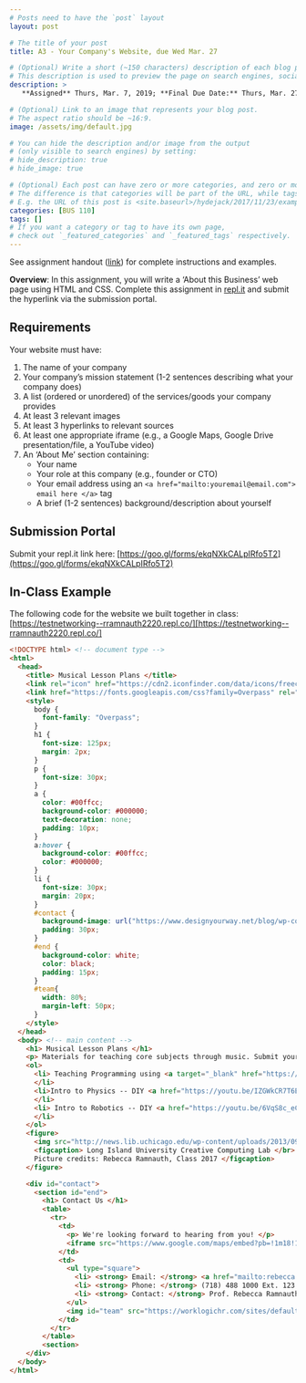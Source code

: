 ```yaml
---
# Posts need to have the `post` layout
layout: post

# The title of your post
title: A3 - Your Company's Website, due Wed Mar. 27

# (Optional) Write a short (~150 characters) description of each blog post.
# This description is used to preview the page on search engines, social media, etc.
description: >
   **Assigned** Thurs, Mar. 7, 2019; **Final Due Date:** Thurs, Mar. 27 @ 23:59 PM via [submission portal](https://goo.gl/forms/ekqNXkCALpIRfo5T2); Handout: [PDF](https://drive.google.com/file/d/1JwhXHxp3Z6Rjwg3zMz4OGyul6hW-TkhD/view?usp=sharing)

# (Optional) Link to an image that represents your blog post.
# The aspect ratio should be ~16:9.
image: /assets/img/default.jpg

# You can hide the description and/or image from the output
# (only visible to search engines) by setting:
# hide_description: true
# hide_image: true

# (Optional) Each post can have zero or more categories, and zero or more tags.
# The difference is that categories will be part of the URL, while tags will not.
# E.g. the URL of this post is <site.baseurl>/hydejack/2017/11/23/example-content/
categories: [BUS 110]
tags: []
# If you want a category or tag to have its own page,
# check out `_featured_categories` and `_featured_tags` respectively.
---
```


See assignment handout ([link](https://drive.google.com/file/d/1JwhXHxp3Z6Rjwg3zMz4OGyul6hW-TkhD/view?usp=sharing)) for complete instructions and examples.

**Overview**: In this assignment, you will write a ‘About this Business’ web page using HTML and CSS. Complete this assignment in [repl.it](https://repl.it/) and submit the hyperlink via the submission portal. 

## Requirements
Your website must have:
1. The name of your company
2. Your company’s mission statement (1-2 sentences describing what your company does)
3. A list (ordered or unordered) of the services/goods your company provides
4. At least 3 relevant images
5. At least 3 hyperlinks to relevant sources
6. At least one appropriate iframe (e.g., a Google Maps, Google Drive presentation/file, a YouTube video)
7. An ‘About Me’ section containing:
    - Your name
    - Your role at this company (e.g., founder or CTO)
    - Your email address using an `<a href="mailto:youremail@email.com"> email here </a>` tag
    - A brief (1-2 sentences) background/description about yourself

## Submission Portal
Submit your repl.it link here: [https://goo.gl/forms/ekqNXkCALpIRfo5T2](https://goo.gl/forms/ekqNXkCALpIRfo5T2)

## In-Class Example
The following code for the website we built together in class: [https://testnetworking--rramnauth2220.repl.co/][https://testnetworking--rramnauth2220.repl.co/]
```html
<!DOCTYPE html> <!-- document type --> 
<html>
  <head> 
    <title> Musical Lesson Plans </title>
    <link rel="icon" href="https://cdn2.iconfinder.com/data/icons/freecns-cumulus/16/519586-083_Music-512.png" >
    <link href="https://fonts.googleapis.com/css?family=Overpass" rel="stylesheet">
    <style>
      body {
        font-family: "Overpass";
      }
      h1 {
        font-size: 125px;    
        margin: 2px;
      }
      p {
        font-size: 30px;
      }
      a {
        color: #00ffcc;
        background-color: #000000;
        text-decoration: none;
        padding: 10px;
      }
      a:hover {
        background-color: #00ffcc;
        color: #000000;
      }
      li {
        font-size: 30px;
        margin: 20px;
      }
      #contact {
        background-image: url("https://www.designyourway.net/blog/wp-content/uploads/2018/06/Seamless-Space-Pattern-by-J.jpg");
        padding: 30px;
      }
      #end {
        background-color: white;
        color: black;
        padding: 15px;
      }
      #team{
        width: 80%;
        margin-left: 50px;
      }
    </style>
  </head>
  <body> <!-- main content -->
    <h1> Musical Lesson Plans </h1>
    <p> Materials for teaching core subjects through music. Submit your ideas by <a href="#end"> reaching out to us</a>. </p>
    <ol>
      <li> Teaching Programming using <a target="_blank" href="https://youtu.be/Smu5Tio-5MY">Baby Shark</a>
      </li>
      <li>Intro to Physics -- DIY <a href="https://youtu.be/IZGWkCR7T6E">Paper Circuit Tutorial</a>
      </li>
      <li> Intro to Robotics -- DIY <a href="https://youtu.be/6VqS8c_eC0U">Wall-E</a>
      </li>
    </ol>
    <figure>
      <img src="http://news.lib.uchicago.edu/wp-content/uploads/2013/09/CrerarComputerLab-byJasonSmith-1502_ns.jpg" alt="Creative Computer Labs">
      <figcaption> Long Island University Creative Computing Lab </br>
      Picture credits: Rebecca Ramnauth, Class 2017 </figcaption>
    </figure>

    <div id="contact">
      <section id="end">
        <h1> Contact Us </h1> 
        <table>
          <tr> 
            <td>
              <p> We're looking forward to hearing from you! </p>
              <iframe src="https://www.google.com/maps/embed?pb=!1m18!1m12!1m3!1d1427.723129014119!2d-73.98145624306797!3d40.69071140298803!2m3!1f0!2f0!3f0!3m2!1i1024!2i768!4f13.1!3m3!1m2!1s0x89c25bb33075cf55%3A0x967e6914b74366a4!2sLong+Island+University+Brooklyn!5e0!3m2!1sen!2sus!4v1551973775201" width="600" height="450" frameborder="0" style="border:0" allowfullscreen></iframe>
            </td>
            <td>
              <ul type="square"> 
                <li> <strong> Email: </strong> <a href="mailto:rebecca.ramnauth@my.liu.edu"> rebecca.ramnauth@my.liu.edu </a> </li>
                <li> <strong> Phone: </strong> (718) 488 1000 Ext. 123 </li>
                <li> <strong> Contact: </strong> Prof. Rebecca Ramnauth </li>
              </ul>
              <img id="team" src="https://worklogichr.com/sites/default/files/comm.jpeg" alt="team members">
            </td>
          </tr>
        </table>
        <section>
    </div>
  </body>
</html>
```